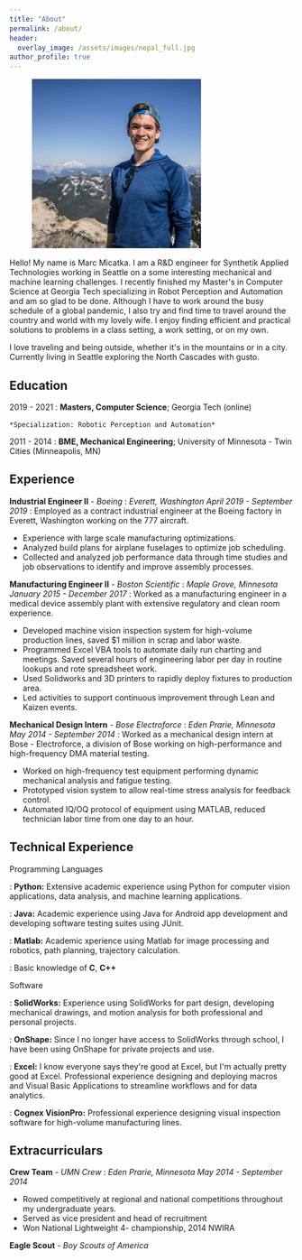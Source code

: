```yaml
---
title: "About"
permalink: /about/
header:
  overlay_image: /assets/images/nepal_full.jpg
author_profile: true
---
```

<figure style="width: 300px" class="align-right">
  <a href="/assets/images/about/marc_washington.jpg"><img src="/assets/images/about/marc_washington.jpg"></a>
</figure> 

Hello! My name is Marc Micatka. I am a R&D engineer for Synthetik Applied Technologies working in Seattle on a some interesting mechanical and machine learning challenges. I recently finished my Master's in Computer Science at Georgia Tech specializing in Robot Perception and Automation and am so glad to be done. Although I have to work around the busy schedule of a global pandemic, I also try and find time to travel around the country and world with my lovely wife. I enjoy finding efficient and practical solutions to problems in a class setting, a work setting, or on my own.

I love traveling and being outside, whether it's in the mountains or in a city. Currently living in Seattle exploring the North Cascades with gusto. 

Education
---------
2019 - 2021
:   **Masters, Computer Science**; Georgia Tech (online)

    *Specialization: Robotic Perception and Automation*

2011 - 2014
:   **BME, Mechanical Engineering**; University of Minnesota - Twin Cities (Minneapolis, MN)

Experience
----------
**Industrial Engineer II** -    *Boeing* 
: *Everett, Washington      April 2019 - September 2019*
:  Employed as a contract industrial engineer at the Boeing factory in Everett, Washington working on the 777 aircraft.
  * Experience with large scale manufacturing optimizations.
  * Analyzed build plans for airplane fuselages to optimize job scheduling.
  * Collected and analyzed job performance data through time studies and job observations to identify and improve assembly processes.

**Manufacturing Engineer II** - *Boston Scientific*
: *Maple Grove, Minnesota   January 2015 - December 2017*
: Worked as a manufacturing engineer in a medical device assembly plant with extensive regulatory and clean room experience. 
  * Developed machine vision inspection system for high-volume production lines, saved $1 million in scrap and
labor waste.
  * Programmed Excel VBA tools to automate daily run charting and meetings. Saved several hours of
engineering labor per day in routine lookups and rote spreadsheet work.
  * Used Solidworks and 3D printers to rapidly deploy fixtures to production area.
  * Led activities to support continuous improvement through Lean and Kaizen events.

**Mechanical Design Intern** -  *Bose Electroforce*
: *Eden Prarie, Minnesota   May 2014 - September 2014*
: Worked as a mechanical design intern at Bose - Electroforce, a division of Bose working on high-performance and high-frequency DMA material testing.
  * Worked on high-frequency test equipment performing dynamic mechanical analysis and fatigue testing.
  * Prototyped vision system to allow real-time stress analysis for feedback control.
  * Automated IQ/OQ protocol of equipment using MATLAB, reduced technician labor time from one day to an
hour.

Technical Experience
--------------------
Programming Languages  

: **Python:** Extensive academic experience using Python for computer vision applications, data analysis, and machine learning applications.  


: **Java:** Academic experience using Java for Android app development and developing software testing suites using JUnit.  

: **Matlab:** Academic xperience using Matlab for image processing and robotics, path planning, trajectory calculation.  

: Basic knowledge of **C**, **C++**

Software  

: **SolidWorks:** Experience using SolidWorks for part design, developing mechanical drawings, and motion analysis for both professional and personal projects.  

: **OnShape:** Since I no longer have access to SolidWorks through school, I have been using OnShape for private projects and use.  

: **Excel:** I know everyone says they're good at Excel, but I'm actually pretty good at Excel. Professional experience designing and deploying macros and Visual Basic Applications to streamline workflows and for data analytics.  


: **Cognex VisionPro:** Professional experience designing visual inspection software for high-volume manufacturing lines.

Extracurriculars
----------------------------------------
**Crew Team** -  *UMN Crew*
: *Eden Prarie, Minnesota   May 2014 - September 2014*
  * Rowed competitively at regional and national competitions throughout my undergraduate years. 
  * Served as vice president and head of recruitment
  * Won National Lightweight 4- championship, 2014 NWIRA

**Eagle Scout** -  *Boy Scouts of America*
